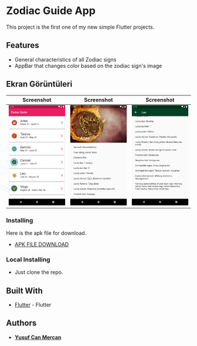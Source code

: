 # Zodiac Guide App
This project is the first one of my new simple Flutter projects.

## Features
- General characteristics of all Zodiac signs
- AppBar that changes color based on the zodiac sign's image

## Ekran Görüntüleri
Screenshot                 | Screenshot                 | Screenshot
:-------------------------:|:-------------------------: | :-------------------------:
![ss1](assets/screenshots/ss1.png) | ![ss2](assets/screenshots/ss2.png) | ![ss3](assets/screenshots/ss3.png)

### Installing

Here is the apk file for download.
* [APK FILE DOWNLOAD](assets/build/app-release.apk)

### Local Installing
* Just clone the repo.

## Built With
* [Flutter](https://flutter.dev/) - Flutter

## Authors
* [**Yusuf Can Mercan**](https://github.com/cusufcan)
